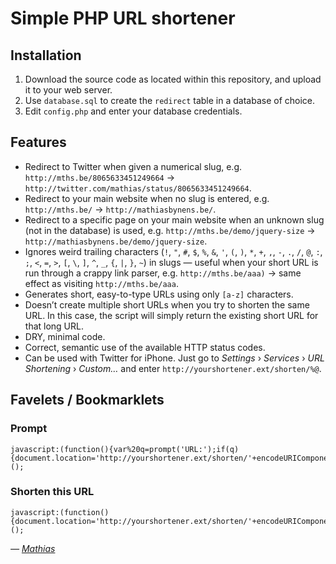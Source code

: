 # Simple PHP URL shortener

## Installation

1) Download the source code as located within this repository, and upload it to your web server.  
2) Use `database.sql` to create the `redirect` table in a database of choice.  
3) Edit `config.php` and enter your database credentials.  

## Features

* Redirect to Twitter when given a numerical slug, e.g. `http://mths.be/8065633451249664` → `http://twitter.com/mathias/status/8065633451249664`.
* Redirect to your main website when no slug is entered, e.g. `http://mths.be/` → `http://mathiasbynens.be/`.
* Redirect to a specific page on your main website when an unknown slug (not in the database) is used, e.g. `http://mths.be/demo/jquery-size` → `http://mathiasbynens.be/demo/jquery-size`.
* Ignores weird trailing characters (`!`, `"`, `#`, `$`, `%`, `&`, `'`, `(`, `)`, `*`, `+`, `,`, `-`, `.`, `/`, `@`, `:`, `;`, `<`, `=`, `>`, `[`, `\`, `]`, `^`, `_`, `{`, `|`, `}`, `~`) in slugs — useful when your short URL is run through a crappy link parser, e.g. `http://mths.be/aaa)` → same effect as visiting `http://mths.be/aaa`.
* Generates short, easy-to-type URLs using only `[a-z]` characters.
* Doesn’t create multiple short URLs when you try to shorten the same URL. In this case, the script will simply return the existing short URL for that long URL.
* DRY, minimal code.
* Correct, semantic use of the available HTTP status codes.
* Can be used with Twitter for iPhone. Just go to _Settings_ › _Services_ › _URL Shortening_ › _Custom…_ and enter `http://yourshortener.ext/shorten/%@`.

## Favelets / Bookmarklets

### Prompt

    javascript:(function(){var%20q=prompt('URL:');if(q){document.location='http://yourshortener.ext/shorten/'+encodeURIComponent(q)}})();

### Shorten this URL

    javascript:(function(){document.location='http://yourshortener.ext/shorten/'+encodeURIComponent(location.href)})();

_— [Mathias](http://mathiasbynens.be/)_